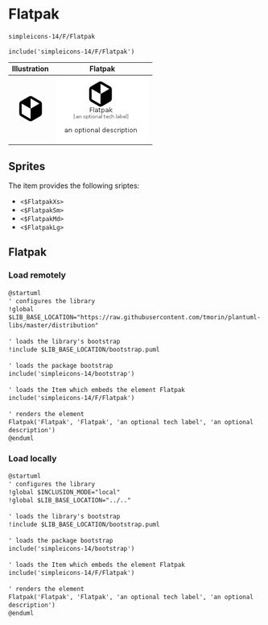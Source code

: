 # Flatpak


```text
simpleicons-14/F/Flatpak
```

```text
include('simpleicons-14/F/Flatpak')
```



| Illustration | Flatpak |
| :---: | :---: |
| ![illustration for Illustration](../../simpleicons-14/F/Flatpak.png) | ![illustration for Flatpak](../../simpleicons-14/F/Flatpak.Local.png) |



## Sprites
The item provides the following sriptes:

- `<$FlatpakXs>`
- `<$FlatpakSm>`
- `<$FlatpakMd>`
- `<$FlatpakLg>`





## Flatpak

### Load remotely
```plantuml
@startuml
' configures the library
!global $LIB_BASE_LOCATION="https://raw.githubusercontent.com/tmorin/plantuml-libs/master/distribution"

' loads the library's bootstrap
!include $LIB_BASE_LOCATION/bootstrap.puml

' loads the package bootstrap
include('simpleicons-14/bootstrap')

' loads the Item which embeds the element Flatpak
include('simpleicons-14/F/Flatpak')

' renders the element
Flatpak('Flatpak', 'Flatpak', 'an optional tech label', 'an optional description')
@enduml
```

### Load locally
```plantuml
@startuml
' configures the library
!global $INCLUSION_MODE="local"
!global $LIB_BASE_LOCATION="../.."

' loads the library's bootstrap
!include $LIB_BASE_LOCATION/bootstrap.puml

' loads the package bootstrap
include('simpleicons-14/bootstrap')

' loads the Item which embeds the element Flatpak
include('simpleicons-14/F/Flatpak')

' renders the element
Flatpak('Flatpak', 'Flatpak', 'an optional tech label', 'an optional description')
@enduml
```

